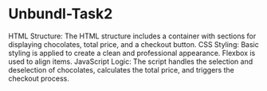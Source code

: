 # Unbundl-Task2
HTML Structure: The HTML structure includes a container with sections for displaying chocolates, total price, and a checkout button.
CSS Styling: Basic styling is applied to create a clean and professional appearance. Flexbox is used to align items.
JavaScript Logic: The script handles the selection and deselection of chocolates, calculates the total price, and triggers the checkout process.
